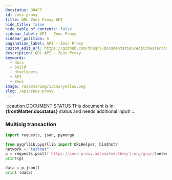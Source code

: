 ```yaml
---
docstatus: DRAFT
id: zeus-proxy
title: QRL Zeus Proxy API
hide_title: false
hide_table_of_contents: false
sidebar_label: API - Zeus Proxy
sidebar_position: 5
pagination_label: API - Zeus Proxy
custom_edit_url: https://github.com/theqrl/documentation/edit/master/docs/basics/what-is-qrl.md
description: QRL API - Zeus Proxy
keywords:
  - docs
  - build
  - developers
  - API
  - Zeus
image: /assets/img/icons/yellow.png
slug: /api/zeus-proxy
---
```



:::caution DOCUMENT STATUS 
<span>This document is in: <b>{frontMatter.docstatus}</b> status and needs additional input!</span>
:::



###  Multisig transaction

```python
import requests, json, pymongo

from pyqrllib.pyqrllib import QRLHelper, bin2hstr
network = "testnet"
p = requests.post(f'https://zeus-proxy.automated.theqrl.org/grpc/{network}/MultiSigCreateTxnReq', data={  'master_addr': 'Q0204000d8c98d799f2d7f38c3f177bbb583bc4d3cc53ffb329bf2ec851d249413604731d9e5364', 'signatories': ['Q0106006852a0e32f2f555bacfd316ab0e34d78d72072378c7ba1722dd4eba5e99a43e671904338','Q010600b73498cfa4ca470fe878fc7b8ed85b92519d44f19f9b5f30c752405f51384e1c8b419c26'],'weights': [1, 1],'threshold': 1,'fee': 0, 'xmss_pk': 'Q0204000d8c98d799f2d7f38c3f177bbb583bc4d3cc53ffb329bf2ec851d249413604731d9e5364'}) 
print(p)

data = p.json()
print (data)

```